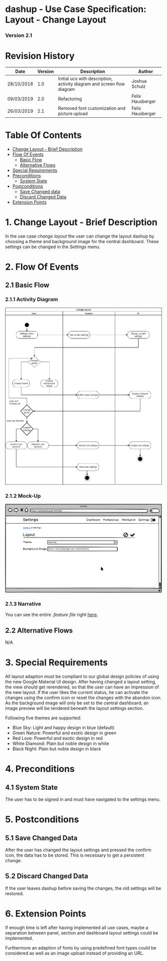 dashup - Use Case Specification: Layout - Change Layout
============================================
### Version 2.1

# Revision History

| Date       | Version | Description                                                            | Author           |
|------------|---------|------------------------------------------------------------------------|------------------|
| 28/10/2018 | 1.0     | Initial ucs with description, activity diagram and screen flow diagram | Joshua Schulz    |
| 09/03/2019 | 2.0     | Refactoring                                                            | Felix Hausberger |
| 26/03/2019 | 2.1     | Removed font customization and picture upload                          | Felix Hausberger |

# Table Of Contents

- [Change Layout - Brief Description](#1-change-layout---brief-description) 
- [Flow Of Events](#2-flow-of-events)
    - [Basic Flow](#21-basic-flow)
    - [Alternative Flows](#22-alternative-flows)
- [Special Requirements](#3-special-requirements)
- [Preconditions](#4-preconditions)
    - [System State](#41-system-state)
- [Postconditions](#5-postconditions) 
    - [Save Changed data](#51-save-changed-data)
    - [Discard Changed Data](#52-discard-changed-data)
- [Extension Points](#6-extension-points)
 
# 1. Change Layout - Brief Description
In the use case _change layout_ the user can change the layout dashup by choosing a theme and background image for the 
central dashboard. These settings can be changed in the <i>Settings</i> menu.  

# 2. Flow Of Events

## 2.1 Basic Flow

### 2.1.1 Activity Diagram
<img src="./activity_diagrams/change_layout.png" alt="activity diagram" />

### 2.1.2 Mock-Up
<img src="./mockups/layout_settings.png" alt="layout settings" />
<br />

### 2.1.3 Narrative
You can see the entire _.feature file_ right <a href="./narratives/change_layout.feature">here</a>.

## 2.2 Alternative Flows
N/A

# 3. Special Requirements
All layout adaption must be compliant to our global design policies of using the new Google Material UI design. After 
having changed a layout setting, the view should get rerendered, so that the user can have an impression of the new 
layout. If the user likes the current status, he can activate the changes using the confirm icon or reset the changes 
with the abandon icon. As the background image will only be set to the central dashboard, an image preview will be 
rendered beneath the layout settings section.

Following five themes are supported:
- Blue Sky: Light and happy design in blue (default)
- Green Nature: Powerful and exotic design in green
- Red Love: Powerful and exotic design in red
- White Diamond: Plain but noble design in white
- Black Night: Plain but noble design in black

# 4. Preconditions

## 4.1 System State
The user has to be signed in and must have navigated to the settings menu.

#  5. Postconditions

## 5.1 Save Changed Data
After the user has changed the layout settings and pressed the confirm icon, the data has to be stored. This is necessary
to get a persistent change.

## 5.2 Discard Changed Data
If the user leaves dashup before saving the changes, the old settings will be restored.

#  6. Extension Points
If enough time is left after having implemented all use cases, maybe a separation between panel, section and dashboard 
layout settings could be implemented. 

Furthermore an adaption of fonts by using predefined font types could be considered as well as an image upload instead 
of providing an URL.